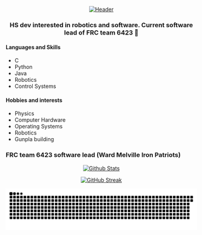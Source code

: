 <p align="center">
<a href="https://capsule-render.vercel.app/">
  <img src="https://capsule-render.vercel.app/api?type=venom&height=200&color=45:0088cc,100:179CDE&text=Hullo!&fontColor=FFFFFF&desc=I'm%20Dasun&textBg=false" alt="Header" />
</a>
</p>

<h3 align="center">HS dev interested in robotics and software. Current software lead of FRC team 6423 🌽 </h3>

#### Languages and Skills
* C
* Python
* Java
* Robotics
* Control Systems

#### Hobbies and interests
* Physics
* Computer Hardware
* Operating Systems
* Robotics
* Gunpla building

<h3>FRC team 6423 software lead (Ward Melville Iron Patriots)</h3>
<p align="center">
  <a href="https://github-readme-stats.vercel.app"><img src="https://github-readme-stats.vercel.app/api?username=dabeycorn&show_icons=true&bg_color=45,0088CC,179CDE&title_color=FFFFFF&text_color=FFFFFF&icon_color=FFFFFF&hide_border=true" alt="Github Stats" /></a>
</p>
<p align="center">
  <a href="https://git.io/streak-stats"><img src="https://github-readme-streak-stats.herokuapp.com?user=dabeycorn&theme=telegram-gradient&hide_border=true&date_format=%5BY.%5Dn.j&card_width=700&card_height=200" alt="GitHub Streak" /></a>
</p>

<p align="center">
  <a href="https://platane.github.io/snk/"><img src="https://raw.githubusercontent.com/dabeycorn/dabeycorn/refs/heads/main/snake.svg" alt="snake" /></a>
</p>
